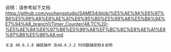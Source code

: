说明：请参考如下文档
https://github.com/yuchengstudio/SAME54/blob/%E5%AE%9A%E6%97%B6%E5%99%A8%E8%AE%A1%E6%95%B0%E5%99%A8%E5%BA%94%E7%94%A8_branch1/Timer_Counter/48.TC%20-%E5%AE%9A%E6%97%B6%E5%99%A8%EF%BC%8C%E8%AE%A1%E6%97%B6%E5%99%A8.md

    关注 48.6.2.8 捕捉操作 及48.6.3.2 时间戳捕捉相关说明

